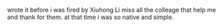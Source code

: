 wrote it before i was fired by Xiuhong Li
miss all the colleage that help me and thank for them.
at that time i was so native and simple.
